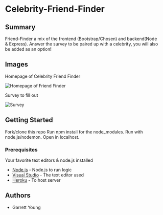 # Celebrity-Friend-Finder

## Summary

Friend-Finder a mix of the frontend (Bootstrap/Chosen) and backend(Node & Express). Answer the survey to be paired up with a celebrity, you will also be added as an option!

## Images

Homepage of Celebrity Friend Finder

![Homepage of Friend Finder](https://i.lensdump.com/i/WUK3T3.png)

Survey to fill out 

![Survey](https://i.lensdump.com/i/WUK4O0.png)

## Getting Started

Fork/clone this repo 
Run npm install for the node_modules.
Run with node.js/nodemon.
Open in localhost.

### Prerequisites

Your favorite text editors & node.js installed

* [Node.js](https://nodejs.org/en/) - Node.js to run logic
* [Visual Studio](https://visualstudio.microsoft.com/) - The text editor used
* [Heroku](https://heroku.com/) - To host server

## Authors

* Garrett Young

